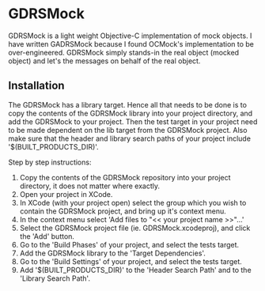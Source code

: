 GDRSMock 
========

GDRSMock is a light weight Objective-C implementation of mock objects. I have
written GADRSMock because I found OCMock's implementation to be over-engineered.
GDRSMock simply stands-in the real object (mocked object) and let's the messages
on behalf of the real object.


Installation
-----------

The GDRSMock has a library target. Hence all that needs to be done is to copy
the contents of the GDRSMock library into your project directory, and add the
GDRSMock to your project. Then the test target in your project need to be made
dependent on the lib target from the GDRSMock project. Also make sure that the
header and library search paths of your project include '$(BUILT_PRODUCTS_DIR)'.

Step by step instructions:

1.	Copy the contents of the GDRSMock repository into your project directory, it
	does not matter where exactly. 
1.	Open your project in XCode. 
1.	In XCode (with your project open) select the group which you wish to contain
	the GDRSMock project, and bring up it's context menu. 
1.	In the context menu select 'Add files to "<< your project name >>"...' 
1.	Select the GDRSMock project file (ie. GDRSMock.xcodeproj), and click the 'Add'
	button. 
1.	Go to the 'Build Phases' of your project, and select the tests target.
1.	Add the GDRSMock library to the 'Target Dependencies'.
1.	Go to the 'Build Settings' of your project, and select the tests target.
1.	Add '$(BUILT_PRODUCTS_DIR)' to the 'Header Search Path' and to the 'Library Search Path'.



